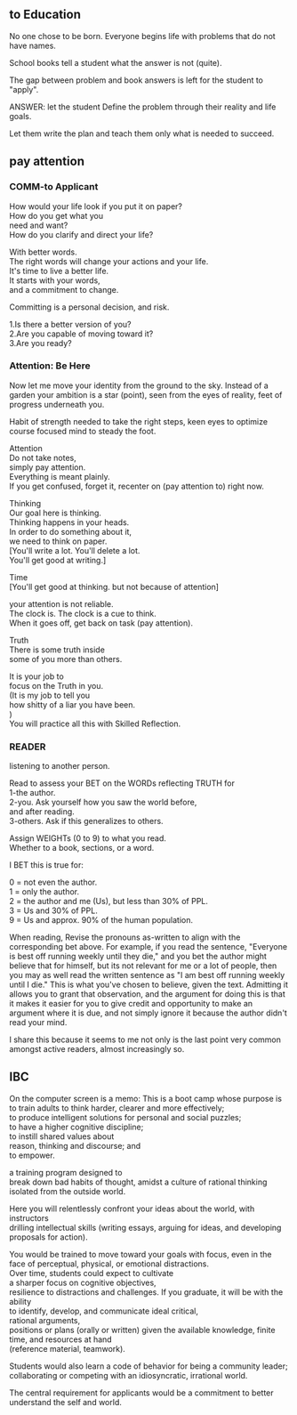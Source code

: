 
## to Education  
No one chose to be born.
Everyone begins life 
with problems 
that do not have names. 

School books tell a student 
what the answer is not (quite).

The gap between problem
and book answers
is left for the student
to "apply".

ANSWER: 
let the student
Define the problem
through their
reality and life goals.  

Let them write the plan
and teach them only
what is needed
to succeed.

## pay attention

### COMM-to Applicant  
  
How would your life look 
if you put it on paper?    
How do you get what you  
need and want?   
How do you clarify and 
direct your life?   

With better words.   
The right words will change 
your actions and your life.  
It's time to live a better life.   
It starts with your words,  
and a commitment to change.  
  
Committing is a personal decision, and risk.   

1.Is there a better version of you?  
2.Are you capable of moving toward it?  
3.Are you ready?  

### Attention: Be Here 
Now let me move your identity
from the ground to the sky.
Instead of a garden
your ambition is a star (point),
seen from the eyes of reality,
feet of progress underneath you.

Habit of strength needed
to take the right steps,
keen eyes to optimize course
focused mind to steady the foot.

Attention  
  Do not take notes,   
  simply pay attention.   
  Everything is meant plainly.   
  If you get confused, forget it, 
  recenter on (pay attention to) right now. 
  
Thinking  
  Our goal here is thinking.   
  Thinking happens in your heads.   
  In order to do something about it,   
  we need to think on paper.   
  [You'll write a lot. 
  You'll delete a lot.  
  You'll get good at writing.]  
  
Time  
  [You'll get good at thinking.
  but not because of attention]

  your attention is not reliable.   
  The clock is. 
  The clock is a cue to think.  
  When it goes off, 
  get back on task (pay attention).  
  
Truth  
  There is some truth inside   
  some of you more than others.   
  
  It is your job to  
  focus on the Truth in you.  
  (It is my job to tell you   
  how shitty of a liar you have been.   
)  
You will practice all this with 
Skilled Reflection. 

### READER

listening to another person.   

Read to assess your BET on 
the WORDs reflecting TRUTH for   
1-the author.   
2-you. Ask yourself how you saw the world before,  
and after reading.   
3-others. Ask if this generalizes to others.  
  
Assign WEIGHTs (0 to 9) to what you read.  
Whether to a book, sections, or a word.  
  
I BET this is true for:  
  
0 = not even the author.  
1 = only the author.   
2 = the author and me (Us), but less than 30% of PPL.  
3 = Us and 30% of PPL.  
9 = Us and approx. 90% of the human population.  

When reading,
Revise the pronouns as-written to align
with the corresponding bet above.
For example,
if you read the sentence,
"Everyone is best off running weekly until they die,"
and you bet the author might believe that
for himself, but
its not relevant for me or a lot of people,
then you may as well read the written sentence as
"I am best off running weekly until I die."
This is what you've chosen to believe,
given the text.
Admitting it allows you to grant that observation,
and the argument for doing this is
that it makes it easier for you to
give credit and opportunity to make an argument
where it is due,
and not simply ignore it
because the author didn't read your mind.

I share this because it seems to me
not only is the last point very common
amongst active readers,
almost increasingly so.



## IBC 
On the computer screen is a memo:
This is a boot camp 
whose purpose is to train adults 
to think harder, clearer and more effectively;   
to produce intelligent solutions 
for personal and social puzzles;   
to have a higher cognitive discipline;   
to instill shared values about   
reason, thinking and discourse; and   
to empower.  
  
a training program designed to   
break down bad habits of thought,
amidst a culture of rational thinking
isolated from the outside world.  
  
Here you will relentlessly confront
your ideas 
about the world, 
with instructors   
 drilling intellectual skills 
(writing essays, arguing for ideas, and
developing proposals for action).   

You would be trained to 
move toward your goals with focus,
even in the face of perceptual, physical, or emotional distractions.   
Over time, students could expect to cultivate   
a sharper focus on cognitive objectives,   
resilience to distractions and challenges.
If you graduate,
it will be with the ability   
to identify, develop, and communicate ideal critical,  
rational arguments,   
positions or plans (orally or written) given the available knowledge, finite time, and resources at hand   
(reference material, teamwork).   

Students would also learn 
a code of behavior for
being a community leader;
collaborating or competing with
an idiosyncratic, irrational world.  
  
The central requirement for applicants would be 
a commitment to better understand 
the self and world.   


